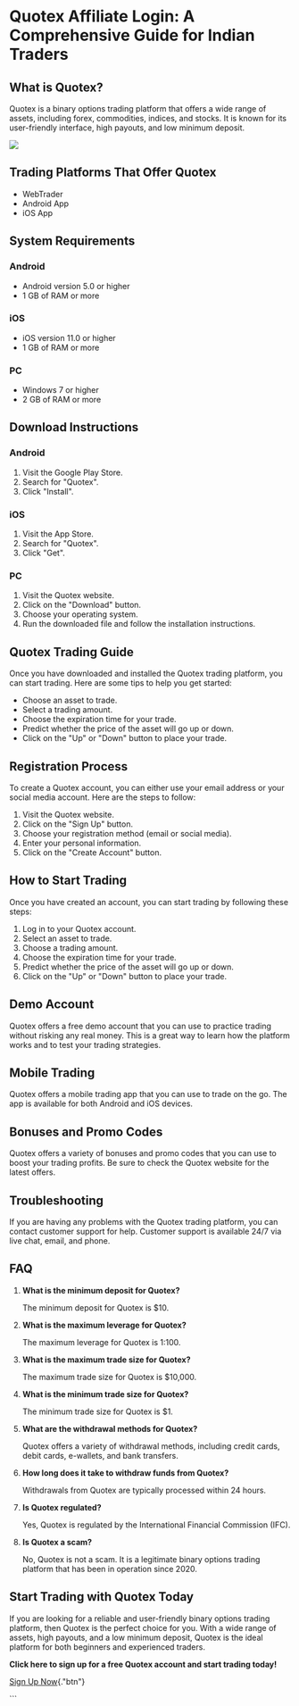 # Quotex Affiliate Login: A Comprehensive Guide for Indian Traders

## What is Quotex?

Quotex is a binary options trading platform that offers a wide range of
assets, including forex, commodities, indices, and stocks. It is known
for its user-friendly interface, high payouts, and low minimum deposit.

[![](https://static.quotex.io/files/3_en/300_250.jpg)](https://traff.sbs/brokerqxlid)

## Trading Platforms That Offer Quotex

-   WebTrader
-   Android App
-   iOS App

## System Requirements

### Android

-   Android version 5.0 or higher
-   1 GB of RAM or more

### iOS

-   iOS version 11.0 or higher
-   1 GB of RAM or more

### PC

-   Windows 7 or higher
-   2 GB of RAM or more

## Download Instructions

### Android

1.  Visit the Google Play Store.
2.  Search for "Quotex".
3.  Click "Install".

### iOS

1.  Visit the App Store.
2.  Search for "Quotex".
3.  Click "Get".

### PC

1.  Visit the Quotex website.
2.  Click on the "Download" button.
3.  Choose your operating system.
4.  Run the downloaded file and follow the installation instructions.

## Quotex Trading Guide

Once you have downloaded and installed the Quotex trading platform, you
can start trading. Here are some tips to help you get started:

-   Choose an asset to trade.
-   Select a trading amount.
-   Choose the expiration time for your trade.
-   Predict whether the price of the asset will go up or down.
-   Click on the "Up" or "Down" button to place your trade.

## Registration Process

To create a Quotex account, you can either use your email address or
your social media account. Here are the steps to follow:

1.  Visit the Quotex website.
2.  Click on the "Sign Up" button.
3.  Choose your registration method (email or social media).
4.  Enter your personal information.
5.  Click on the "Create Account" button.

## How to Start Trading

Once you have created an account, you can start trading by following
these steps:

1.  Log in to your Quotex account.
2.  Select an asset to trade.
3.  Choose a trading amount.
4.  Choose the expiration time for your trade.
5.  Predict whether the price of the asset will go up or down.
6.  Click on the "Up" or "Down" button to place your trade.

## Demo Account

Quotex offers a free demo account that you can use to practice trading
without risking any real money. This is a great way to learn how the
platform works and to test your trading strategies.

## Mobile Trading

Quotex offers a mobile trading app that you can use to trade on the go.
The app is available for both Android and iOS devices.

## Bonuses and Promo Codes

Quotex offers a variety of bonuses and promo codes that you can use to
boost your trading profits. Be sure to check the Quotex website for the
latest offers.

## Troubleshooting

If you are having any problems with the Quotex trading platform, you can
contact customer support for help. Customer support is available 24/7
via live chat, email, and phone.

## FAQ

1.  **What is the minimum deposit for Quotex?**

    The minimum deposit for Quotex is \$10.

2.  **What is the maximum leverage for Quotex?**

    The maximum leverage for Quotex is 1:100.

3.  **What is the maximum trade size for Quotex?**

    The maximum trade size for Quotex is \$10,000.

4.  **What is the minimum trade size for Quotex?**

    The minimum trade size for Quotex is \$1.

5.  **What are the withdrawal methods for Quotex?**

    Quotex offers a variety of withdrawal methods, including credit
    cards, debit cards, e-wallets, and bank transfers.

6.  **How long does it take to withdraw funds from Quotex?**

    Withdrawals from Quotex are typically processed within 24 hours.

7.  **Is Quotex regulated?**

    Yes, Quotex is regulated by the International Financial Commission
    (IFC).

8.  **Is Quotex a scam?**

    No, Quotex is not a scam. It is a legitimate binary options trading
    platform that has been in operation since 2020.

## Start Trading with Quotex Today

If you are looking for a reliable and user-friendly binary options
trading platform, then Quotex is the perfect choice for you. With a wide
range of assets, high payouts, and a low minimum deposit, Quotex is the
ideal platform for both beginners and experienced traders.

**Click here to sign up for a free Quotex account and start trading
today!**

[Sign Up Now](\%22https://traff.sbs/brokerqxsignup\%22){."btn"}

\`\`\`

